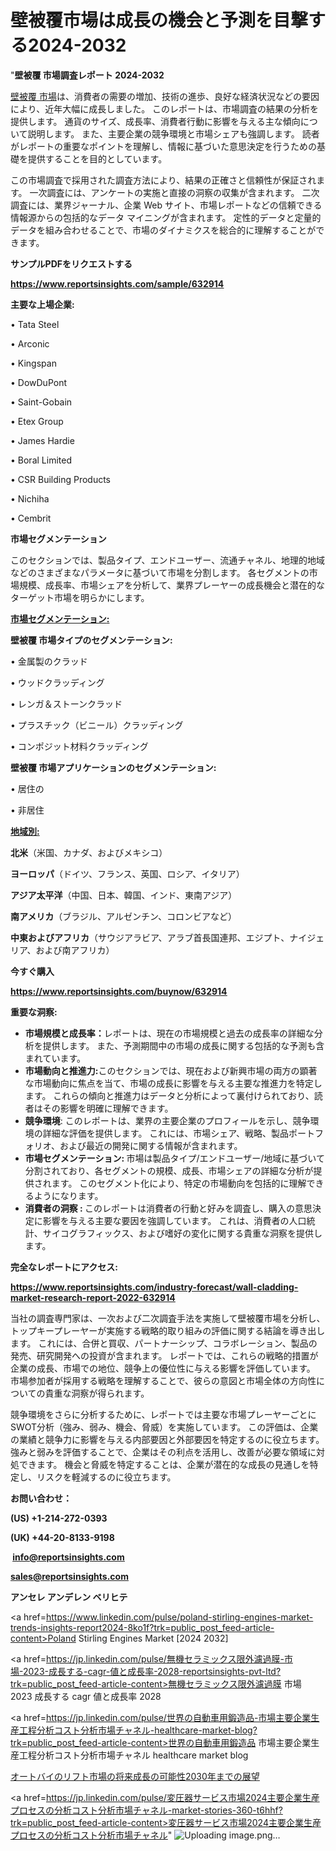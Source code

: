 # 壁被覆市場は成長の機会と予測を目撃する2024-2032

"<strong>壁被覆 市場調査レポート 2024-2032</strong>

<a href=https://www.reportsinsights.com/sample/632914>壁被覆 市場</a>は、消費者の需要の増加、技術の進歩、良好な経済状況などの要因により、近年大幅に成長しました。 このレポートは、市場調査の結果の分析を提供します。 通貨のサイズ、成長率、消費者行動に影響を与える主な傾向について説明します。 また、主要企業の競争環境と市場シェアも強調します。 読者がレポートの重要なポイントを理解し、情報に基づいた意思決定を行うための基礎を提供することを目的としています。

この市場調査で採用された調査方法により、結果の正確さと信頼性が保証されます。 一次調査には、アンケートの実施と直接の洞察の収集が含まれます。 二次調査には、業界ジャーナル、企業 Web サイト、市場レポートなどの信頼できる情報源からの包括的なデータ マイニングが含まれます。 定性的データと定量的データを組み合わせることで、市場のダイナミクスを総合的に理解することができます。

<strong><b>サンプルPDFをリクエストする</b></strong>

<a href=https://www.reportsinsights.com/sample/632914><strong><u>https://www.reportsinsights.com/sample/632914</u></strong></a>

<strong>主要な上場企業:</strong>

• Tata Steel

• Arconic

• Kingspan

• DowDuPont

• Saint-Gobain

• Etex Group

• James Hardie

• Boral Limited

• CSR Building Products

• Nichiha

• Cembrit

<strong>市場セグメンテーション</strong>

このセクションでは、製品タイプ、エンドユーザー、流通チャネル、地理的地域などのさまざまなパラメータに基づいて市場を分割します。 各セグメントの市場規模、成長率、市場シェアを分析して、業界プレーヤーの成長機会と潜在的なターゲット市場を明らかにします。

<strong><u>市場セグメンテーション</u></strong><strong><u>:</u></strong>

<strong>壁被覆 市場タイプのセグメンテーション:</strong>

• 金属製のクラッド

• ウッドクラッディング

• レンガ＆ストーンクラッド

• プラスチック（ビニール）クラッディング

• コンポジット材料クラッディング

<strong>壁被覆 市場アプリケーションのセグメンテーション:</strong>

• 居住の

• 非居住

<strong><u>地域別</u></strong><strong><u>:</u></strong>

<strong>北米</strong>（米国、カナダ、およびメキシコ）

<strong>ヨーロッパ</strong>（ドイツ、フランス、英国、ロシア、イタリア）

<strong>アジア太平洋</strong>（中国、日本、韓国、インド、東南アジア）

<strong>南アメリカ</strong>（ブラジル、アルゼンチン、コロンビアなど）

<strong>中東およびアフリカ</strong>（サウジアラビア、アラブ首長国連邦、エジプト、ナイジェリア、および南アフリカ）

<strong>今すぐ購入</strong>

<a href=https://www.reportsinsights.com/buynow/632914><strong><u>https://www.reportsinsights.com/buynow/632914</u></strong></a>

<strong>重要な洞察:</strong>
<ul>
  <li><strong>市場規模と成長率：</strong>レポートは、現在の市場規模と過去の成長率の詳細な分析を提供します。 また、予測期間中の市場の成長に関する包括的な予測も含まれています。</li>
  <li><strong>市場動向と推進力:</strong>このセクションでは、現在および新興市場の両方の顕著な市場動向に焦点を当て、市場の成長に影響を与える主要な推進力を特定します。 これらの傾向と推進力はデータと分析によって裏付けられており、読者はその影響を明確に理解できます。</li>
  <li><strong>競争環境</strong>: このレポートは、業界の主要企業のプロフィールを示し、競争環境の詳細な評価を提供します。 これには、市場シェア、戦略、製品ポートフォリオ、および最近の開発に関する情報が含まれます。</li>
  <li><strong>市場セグメンテーション: </strong>市場は製品タイプ/エンドユーザー/地域に基づいて分割されており、各セグメントの規模、成長、市場シェアの詳細な分析が提供されます。 このセグメント化により、特定の市場動向を包括的に理解できるようになります。</li>
  <li><strong>消費者の洞察 : </strong>このレポートは消費者の行動と好みを調査し、購入の意思決定に影響を与える主要な要因を強調しています。 これは、消費者の人口統計、サイコグラフィックス、および嗜好の変化に関する貴重な洞察を提供します。</li>
</ul>
<strong>完全なレポートにアクセス:</strong>

<a href=https://www.reportsinsights.com/industry-forecast/wall-cladding-market-research-report-2022-632914><strong><u><b>https://www.reportsinsights.com/industry-forecast/wall-cladding-market-research-report-2022-632914</b></u></strong></a>

当社の調査専門家は、一次および二次調査手法を実施して壁被覆市場を分析し、トップキープレーヤーが実施する戦略的取り組みの評価に関する結論を導き出します。 これには、合併と買収、パートナーシップ、コラボレーション、製品の発売、研究開発への投資が含まれます。 レポートでは、これらの戦略的措置が企業の成長、市場での地位、競争上の優位性に与える影響を評価しています。 市場参加者が採用する戦略を理解することで、彼らの意図と市場全体の方向性についての貴重な洞察が得られます。

競争環境をさらに分析するために、レポートでは主要な市場プレーヤーごとにSWOT分析（強み、弱み、機会、脅威）を実施しています。 この評価は、企業の業績と競争力に影響を与える内部要因と外部要因を特定するのに役立ちます。 強みと弱みを評価することで、企業はその利点を活用し、改善が必要な領域に対処できます。 機会と脅威を特定することは、企業が潜在的な成長の見通しを特定し、リスクを軽減するのに役立ちます。

<strong>お問い合わせ：</strong>

<strong>(US) +1-214-272-0393</strong>

<strong>(UK) +44-20-8133-9198</strong>

<strong> </strong><a href=info@reportsinsights.com><strong><u>info@reportsinsights.com</u></strong></a>

<a href=sales@reportsinsights.com><strong><u>sales@reportsinsights.com</u></strong></a>

<strong>アンセレ アンデレン ベリヒテ</strong>

<a href=https://www.linkedin.com/pulse/poland-stirling-engines-market-trends-insights-report2024-8ko1f?trk=public_post_feed-article-content>Poland Stirling Engines Market [2024 2032]</a>

<a href=https://jp.linkedin.com/pulse/無機セラミックス限外濾過膜-市場-2023-成長する-cagr-値と成長率-2028-reportsinsights-pvt-ltd?trk=public_post_feed-article-content>無機セラミックス限外濾過膜 市場 2023 成長する cagr 値と成長率 2028</a>

<a href=https://jp.linkedin.com/pulse/世界の自動車用鍛造品-市場主要企業生産工程分析コスト分析市場チャネル-healthcare-market-blog?trk=public_post_feed-article-content>世界の自動車用鍛造品 市場主要企業生産工程分析コスト分析市場チャネル healthcare market blog</a>

<a href=https://www.linkedin.com/pulse/オートバイのリフト市場の将来成長の可能性2030年までの展望-reportsinsights-pvt-ltd-pqxjf/>オートバイのリフト市場の将来成長の可能性2030年までの展望</a>

<a href=https://jp.linkedin.com/pulse/変圧器サービス市場2024主要企業生産プロセスの分析コスト分析市場チャネル-market-stories-360-t6hhf?trk=public_post_feed-article-content>変圧器サービス市場2024主要企業生産プロセスの分析コスト分析市場チャネル</a>"
![Uploading image.png…]()
